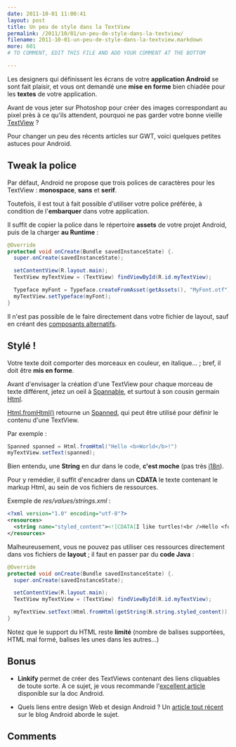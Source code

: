 ```yaml
---
date: 2011-10-01 11:00:41
layout: post
title: Un peu de style dans la TextView
permalink: /2011/10/01/un-peu-de-style-dans-la-textview/
filename: 2011-10-01-un-peu-de-style-dans-la-textview.markdown
more: 601
# TO COMMENT, EDIT THIS FILE AND ADD YOUR COMMENT AT THE BOTTOM

---
```

Les designers qui définissent les écrans de votre **application Android** se sont fait plaisir, et vous ont demandé une **mise en forme** bien chiadée pour les **textes** de votre application.

Avant de vous jeter sur Photoshop pour créer des images correspondant au pixel près à ce qu'ils attendent, pourquoi ne pas garder votre bonne vieille [TextView](http://developer.android.com/reference/android/widget/TextView.html) ?

Pour changer un peu des récents articles sur GWT, voici quelques petites astuces pour Android.

## Tweak la police


Par défaut, Android ne propose que trois polices de caractères pour les TextView : **monospace**, **sans** et **serif**.

Toutefois, il est tout à fait possible d'utiliser votre police préférée, à condition de l'**embarquer** dans votre application.

Il suffit de copier la police dans le répertoire **assets** de votre projet Android, puis de la charger **au Runtime** :

```java
@Override
protected void onCreate(Bundle savedInstanceState) {.
  super.onCreate(savedInstanceState);

  setContentView(R.layout.main);
  TextView myTextView = (TextView) findViewById(R.id.myTextView);

  Typeface myFont = Typeface.createFromAsset(getAssets(), "MyFont.otf");
  myTextView.setTypeface(myFont);
}
```

Il n'est pas possible de le faire directement dans votre fichier de layout, sauf en créant des [composants alternatifs](http://stackoverflow.com/questions/2973270/using-a-custom-typeface-in-android/5185587#5185587).


## Stylé !


Votre texte doit comporter des morceaux en couleur, en italique... ; bref, il doit être **mis en forme**.

Avant d'envisager la création d'une TextView pour chaque morceau de texte différent, jetez un oeil à [Spannable](http://developer.android.com/reference/android/text/Spannable.html), et surtout à son cousin germain [Html](http://developer.android.com/reference/android/text/Html.html).

[Html.fromHtml()](http://developer.android.com/reference/android/text/Html.html#fromHtml%28java.lang.String%29) retourne un [Spanned](http://developer.android.com/reference/android/text/Spanned.html), qui peut être utilisé pour définir le contenu d'une TextView.

Par exemple :
```java
Spanned spanned = Html.fromHtml("Hello <b>World</b>!")
myTextView.setText(spanned);
```

Bien entendu, une **String** en dur dans le code, **c'est moche** (pas très [i18n](http://en.wikipedia.org/wiki/Internationalization_and_localization)).

Pour y remédier, il suffit d'encadrer dans un **CDATA** le texte contenant le markup Html, au sein de vos fichiers de ressources.

Exemple de _res/values/strings.xml_ :
```xml
<?xml version="1.0" encoding="utf-8"?>
<resources>
  <string name="styled_content"><![CDATA[I like turtles!<br />Hello <font color="#99cc33"><b>World</b></font>!]]></string>
</resources>
```

Malheureusement, vous ne pouvez pas utiliser ces ressources directement dans vos fichiers de **layout** ; il faut en passer par du **code Java** :
```java
@Override
protected void onCreate(Bundle savedInstanceState) {.
  super.onCreate(savedInstanceState);

  setContentView(R.layout.main);
  TextView myTextView = (TextView) findViewById(R.id.myTextView);

  myTextView.setText(Html.fromHtml(getString(R.string.styled_content)));
}
```

Notez que le support du HTML reste **limité** (nombre de balises supportées, HTML mal formé, balises les unes dans les autres...)


## Bonus




	
  * **Linkify** permet de créer des TextViews contenant des liens cliquables de toute sorte. A ce sujet, je vous recommande l'[excellent article](http://developer.android.com/resources/articles/wikinotes-linkify.html) disponible sur la doc Android.

	
  * Quels liens entre design Web et design Android ? Un [article tout récent](http://android-developers.blogspot.com/2011/09/thinking-like-web-designer.html) sur le blog Android aborde le sujet.

## Comments



